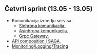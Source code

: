 ## Četvrti sprint (13.05 - 13.05)

- Komunikacija izmedju servisa:
  - <a href='https://github.com/lukaDoric/SOA/blob/main/S5/sinhrona_komunikacija.md'>Sinhrona komunikacija.</a>   
  - <a href='https://github.com/lukaDoric/SOA/blob/main/S5/asinhrona_komunikacija.md'>Asinhrona komunikacija.</a>  
  - <a href='https://github.com/lukaDoric/SOA/blob/main/S5/grpc_gateway.md'>Grpc Gateway.</a>
- <a href='https://github.com/lukaDoric/SOA/blob/main/S5/api_composition_saga.md'>API composition i SAGA.</a>
- <a href='https://github.com/lukaDoric/SOA/blob/main/S5/monitoring.md'>Monitoring/Logging/Tracing</a>

